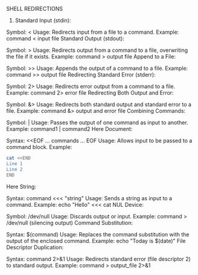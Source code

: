 SHELL REDIRECTIONS

1. Standard Input (stdin):

Symbol: <
Usage: Redirects input from a file to a command.
Example: command < input file
Standard Output (stdout):

Symbol: >
Usage: Redirects output from a command to a file, overwriting the file if it exists.
Example: command > output file
Append to a File:

Symbol: >>
Usage: Appends the output of a command to a file.
Example: command >> output file
Redirecting Standard Error (stderr):

Symbol: 2>
Usage: Redirects error output from a command to a file.
Example: command 2> error file
Redirecting Both Output and Error:

Symbol: &>
Usage: Redirects both standard output and standard error to a file.
Example: command &> output and error file
Combining Commands:

Symbol: |
Usage: Passes the output of one command as input to another.
Example: command1 | command2
Here Document:

Syntax: <<EOF ... commands ... EOF
Usage: Allows input to be passed to a command block.
Example:
```bash
cat <<END
Line 1
Line 2
END
```

Here String:

Syntax: command <<< "string"
Usage: Sends a string as input to a command.
Example: echo "Hello" <<< cat
NUL Device:

Symbol: /dev/null
Usage: Discards output or input.
Example: command > /dev/null (silencing output)
Command Substitution:

Syntax: $(command)
Usage: Replaces the command substitution with the output of the enclosed command.
Example: echo "Today is $(date)"
File Descriptor Duplication:

Syntax: command 2>&1
Usage: Redirects standard error (file descriptor 2) to standard output.
Example: command > output_file 2>&1
